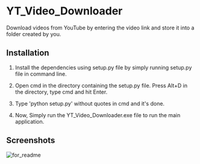 
# YT_Video_Downloader

Download videos from YouTube by entering the video link and 
store it into a folder created by you.




## Installation

1. Install the dependencies using setup.py file by simply 
   running setup.py file in command line.
  

2. Open cmd in the directory containing the setup.py file.
   Press Alt+D in the directory, type cmd and hit Enter.

3. Type 'python setup.py' without quotes in cmd and it's done.

4. Now, Simply run the YT_Video_Downloader.exe file to run 
   the main application.

    
## Screenshots
![for_readme](https://user-images.githubusercontent.com/43924834/194894989-6cc7b551-2d91-4e41-bf0a-2c5e097923dd.jpeg)



